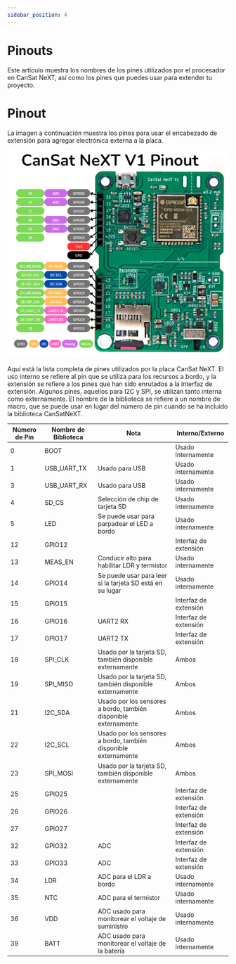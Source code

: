 ```yaml
---
sidebar_position: 4
---
```


# Pinouts

Este artículo muestra los nombres de los pines utilizados por el procesador en CanSat NeXT, así como los pines que puedes usar para extender tu proyecto.

# Pinout

La imagen a continuación muestra los pines para usar el encabezado de extensión para agregar electrónica externa a la placa.

![CanSat NeXT board pinout](./img/pinout.png)

Aquí está la lista completa de pines utilizados por la placa CanSat NeXT. El uso interno se refiere al pin que se utiliza para los recursos a bordo, y la extensión se refiere a los pines que han sido enrutados a la interfaz de extensión. Algunos pines, aquellos para I2C y SPI, se utilizan tanto interna como externamente. El nombre de la biblioteca se refiere a un nombre de macro, que se puede usar en lugar del número de pin cuando se ha incluido la biblioteca CanSatNeXT.

| Número de Pin | Nombre de Biblioteca | Nota                                                    | Interno/Externo     |
|---------------|-----------------------|---------------------------------------------------------|---------------------|
|             0 | BOOT                  |                                                         | Usado internamente  |
|             1 | USB_UART_TX           | Usado para USB                                          | Usado internamente  |
|             3 | USB_UART_RX           | Usado para USB                                          | Usado internamente  |
|             4 | SD_CS                 | Selección de chip de tarjeta SD                         | Usado internamente  |
|             5 | LED                   | Se puede usar para parpadear el LED a bordo             | Usado internamente  |
|            12 | GPIO12                |                                                         | Interfaz de extensión |
|            13 | MEAS_EN               | Conducir alto para habilitar LDR y termistor            | Usado internamente  |
|            14 | GPIO14                | Se puede usar para leer si la tarjeta SD está en su lugar | Usado internamente  |
|            15 | GPIO15                |                                                         | Interfaz de extensión |
|            16 | GPIO16                | UART2 RX                                                | Interfaz de extensión |
|            17 | GPIO17                | UART2 TX                                                | Interfaz de extensión |
|            18 | SPI_CLK               | Usado por la tarjeta SD, también disponible externamente | Ambos               |
|            19 | SPI_MISO              | Usado por la tarjeta SD, también disponible externamente | Ambos               |
|            21 | I2C_SDA               | Usado por los sensores a bordo, también disponible externamente | Ambos               |
|            22 | I2C_SCL               | Usado por los sensores a bordo, también disponible externamente | Ambos               |
|            23 | SPI_MOSI              | Usado por la tarjeta SD, también disponible externamente | Ambos               |
|            25 | GPIO25                |                                                         | Interfaz de extensión |
|            26 | GPIO26                |                                                         | Interfaz de extensión |
|            27 | GPIO27                |                                                         | Interfaz de extensión |
|            32 | GPIO32                | ADC                                                     | Interfaz de extensión |
|            33 | GPIO33                | ADC                                                     | Interfaz de extensión |
|            34 | LDR                   | ADC para el LDR a bordo                                 | Usado internamente  |
|            35 | NTC                   | ADC para el termistor                                   | Usado internamente  |
|            36 | VDD                   | ADC usado para monitorear el voltaje de suministro      | Usado internamente  |
|            39 | BATT                  | ADC usado para monitorear el voltaje de la batería      | Usado internamente  |